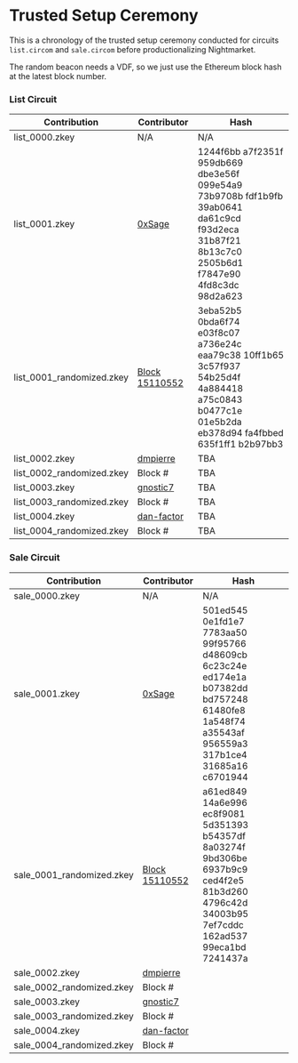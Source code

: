 # Trusted Setup Ceremony

This is a chronology of the trusted setup ceremony conducted for circuits `list.circom` and `sale.circom` before productionalizing Nightmarket. 

The random beacon needs a VDF, so we just use the Ethereum block hash at the latest block number. 

### List Circuit
| Contribution | Contributor | Hash | 
| -------- | -------- | -------- |
| list_0000.zkey | N/A | N/A|
| list_0001.zkey | [0xSage](https://github.com/0xSage) |1244f6bb a7f2351f 959db669 dbe3e56f 099e54a9 73b9708b fdf1b9fb 39ab0641 da61c9cd f93d2eca 31b87f21 8b13c7c0 2505b6d1 f7847e90 4fd8c3dc 98d2a623|
|list_0001_randomized.zkey| [Block 15110552](https://etherscan.io/block/15110552) |3eba52b5 0bda6f74 e03f8c07 a736e24c eaa79c38 10ff1b65 3c57f937 54b25d4f 4a884418 a75c0843 b0477c1e 01e5b2da eb378d94 fa4fbbed 635f1ff1 b2b97bb3|
|list_0002.zkey|[dmpierre](https://github.com/dmpierre)|TBA|
|list_0002_randomized.zkey| Block # |TBA|
|list_0003.zkey|[gnostic7](https://github.com/gnostic7)|TBA|
|list_0003_randomized.zkey| Block # |TBA|
|list_0004.zkey|[dan-factor](https://github.com/dan-factor) |TBA|
|list_0004_randomized.zkey| Block # |TBA|

### Sale Circuit
| Contribution | Contributor | Hash |
| -------- | -------- | -------- |
| sale_0000.zkey | N/A | N/A|
| sale_0001.zkey | [0xSage](https://github.com/0xSage) |501ed545 0e1fd1e7 7783aa50 99f95766 d48609cb 6c23c24e ed174e1a b07382dd bd757248 61480fe8 1a548f74 a35543af 956559a3 317b1ce4 31685a16 c6701944|
|sale_0001_randomized.zkey| [Block 15110552](https://etherscan.io/block/15110552) |a61ed849 14a6e996 ec8f9081 5d351393 b54357df 8a03274f 9bd306be 6937b9c9 ced4f2e5 81b3d260 4796c42d 34003b95 7ef7cddc 162ad537 99eca1bd 7241437a|
|sale_0002.zkey|[dmpierre](https://github.com/dmpierre)||
|sale_0002_randomized.zkey| Block # ||
|sale_0003.zkey|[gnostic7](https://github.com/gnostic7)||
|sale_0003_randomized.zkey| Block # ||
|sale_0004.zkey|[dan-factor](https://github.com/dan-factor)||
|sale_0004_randomized.zkey| Block # ||
